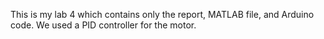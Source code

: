 This is my lab 4 which contains only the report, MATLAB file, and Arduino code.
We used a PID controller for the motor.

